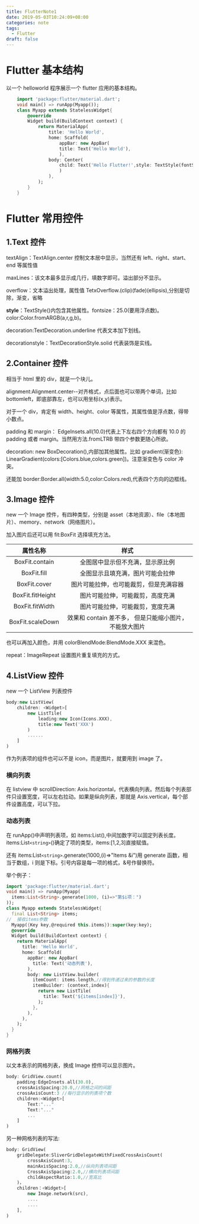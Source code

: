 ```yaml
---
title: FlutterNote1
date: 2019-05-03T10:24:09+08:00
categories: note
tags:
  - Flutter
draft: false
---
```


# Flutter 基本结构

以一个 helloworld 程序展示一个 flutter 应用的基本结构。

<!--more-->

```dart
    import 'package:flutter/material.dart';
    void main() => runApp(Myapp());
    class Myapp extends StatelessWidget{
        @override
        Widget build(BuildContext context) {
            return MaterialApp(
                title: 'Hello World',
                home: Scaffold(
                    appBar: new AppBar(
                    title: Text('Hello World'),
                    ),
                body: Center(
                    child: Text('Hello Flutter!',style: TextStyle(fontSize: 25.0),),
                    )
                ),
            );
        }
    }
```

# Flutter 常用控件

## 1.Text 控件

textAlign：TextAlign.center 控制文本居中显示，当然还有 left、right、start、end 等属性值

maxLines：该文本最多显示成几行，填数字即可。溢出部分不显示。

overflow：文本溢出处理，属性值 TetxOverflow.(clip)(fade)(ellipsis),分别是切除，渐变，省略

**style**：TextStyle()内包含其他属性。fontsize：25.0(要用浮点数)。color:Color.fromARGB(a,r,g,b)。

decoration:TextDecoration.underline 代表文本加下划线。

decorationstyle：TextDecorationStyle.solid 代表装饰是实线。

## 2.Container 控件

相当于 html 里的 div，就是一个块儿。

alignment:Alignment.center--对齐格式，点后面也可以带两个单词，比如 bottomleft，即底部靠左，也可以用坐标(x,y)表示。

对于一个 div，肯定有 width、height、color 等属性，其属性值是浮点数，得带小数点。

padding 和 margin： EdgeInsets.all(10.0)代表上下左右四个方向都有 10.0 的 padding 或者 margin。当然用方法.fromLTRB 带四个参数更随心所欲。

decoration: new BoxDecoration(),内部加其他属性。比如 gradient(渐变色): LinearGradient(colors:[Colors.blue,colors.green])。注意渐变色与 color 冲突。

还能加 border:Border.all(width:5.0,color:Colors.red),代表四个方向的边框线。

## 3.Image 控件

new 一个 Image 控件，有四种类型，分别是 asset（本地资源）、file（本地图片）、memory、network（网络图片）。

加入图片后还可以用 fit:BoxFit 选择填充方法。

|     属性名称     |                          样式                          |
| :--------------: | :----------------------------------------------------: |
|  BoxFit.contain  |            全图居中显示但不充满，显示原比例            |
|   BoxFit.fill    |            全图显示且填充满，图片可能会拉伸            |
|   BoxFit.cover   |         图片可能拉伸，也可能裁剪，但是充满容器         |
| BoxFit.fitHeight |            图片可能拉伸，可能裁剪，高度充满            |
| BoxFit.fitWidth  |            图片可能拉伸，可能裁剪，宽度充满            |
| BoxFit.scaleDown | 效果和 contain 差不多， 但是只能缩小图片，不能放大图片 |

也可以再加入颜色，并用 colorBlendMode:BlendMode.XXX 来混色。

repeat：ImageRepeat 设置图片重复填充的方式。

## 4.ListView 控件

new 一个 ListView 列表控件

```dart
body:new ListView(
    children: <Widget>[
        new ListTile(
            leading:new Icon(Icons.XXX),
            title:new Text('XXX')
        )
        ......
    ]
)
```

作为列表项的组件也可以不是 icon，而是图片，就要用到 image 了。

### 横向列表

在 listview 中 scrollDirection: Axis.horizontal，代表横向列表。然后每个列表部件只设置宽度，可以左右拉动。如果是纵向列表，那就是 Axis.vertical，每个部件设置高度，可以下拉。

### 动态列表

在 runApp()中声明列表项，如 items:List(),中间加数字可以固定列表长度。items:List`<string>`()确定了项的类型，items:[1,2,3]直接赋值。

还有 items:List`<string>`.generate(1000,(i)=>"Items &i")用 generate 函数，相当于数组，i 则是下标。引号内容是每一项的格式，&号作替换符。

举个例子：

```dart
import 'package:flutter/material.dart';
void main() => runApp(Myapp(
  items:List<String>.generate(1000, (i)=>"第$i项：")
));
class Myapp extends StatelessWidget{
  final List<String> items;
//  接收items参数
  Myapp({Key key,@required this.items}):super(key:key);
  @override
  Widget build(BuildContext context) {
    return MaterialApp(
      title: 'Hello World',
      home: Scaffold(
        appBar: new AppBar(
          title: Text('动态列表'),
        ),
        body: new ListView.builder(
          itemCount: items.length,//得到传递过来的参数的长度
          itemBuilder: (context,index){
            return new ListTile(
              title: Text('${items[index]}'),
            );
          },
        ),
      ),
    );
  }
}
```

### 网格列表

以文本表示的网格列表，换成 Image 控件可以显示图片。

```dart
body: GridView.count(
    padding:EdgeInsets.all(30.0),
    crossAxisSpacing:20.0,//网格之间的间距
    crossAxisCount:3 //每行显示的列表项个数
    children:<Widget>[
        Text:"..."
        Text:"..."
        ...
    ]
)
```

另一种网格列表的写法:

```dart
body: GridView(
    gridDelegate:SliverGridDelegateWithFixedCrossAxisCount(
        crossAxisCount:3,
        mainAxisSpacing:2.0,//纵向列表项间距
        CrossAxisSpacing:2.0,//横向列表项间距
        childAspectRatio:1.0,//宽高比
    )，
    children：<Widget>[
        new Image.network(src),
        ....
        ....
    ],
)
```
